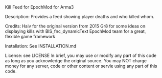 
Kill Feed for EpochMod for Arma3

Description: Provides a feed showing player deaths and who killed whom.

Credits: 
    Halv for the original version from 2015
    Gr8 for some ideas on displaying kills with BIS_fnc_dynamicText 
    EpochMod team for a great, flexible game framework

Installation:
    See INSTALLATION.md 

License:
    see LICENSE
    In brief, you may use or modify any part of this code as long as you acknowledge the original source. 
    You may NOT charge money for any server, code or other content or servie using any part of this code.